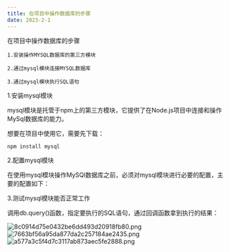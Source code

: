 ```yaml
---
title: 在项目中操作数据库的步骤
date: 2023-2-1
---
```

在项目中操作数据库的步骤

    1.安装操作MYSQL数据库的第三方模块

    2.通过mysql模块连接MYSQL数据库

    3.通过mysql模块执行SQL语句


1.安装mysql模块

mysql模块是托管于npm上的第三方模块，它提供了在Node.js项目中连接和操作MySql数据库的能力。

想要在项目中使用它，需要先下载：

`npm install mysql`

2.配置mysql模块

在使用mysql模块操作MySQl数据库之前，必须对mysql模块进行必要的配置，主要的配置如下：


3.测试mysql模块能否正常工作

调用db.query()函数，指定要执行的SQL语句，通过回调函数拿到执行的结果：

![8c0914d75e0432be6dd493d20918fb80.png](https://s1.imagehub.cc/images/2023/02/01/8c0914d75e0432be6dd493d20918fb80.png)
![7663bf56a95da877da2c257184ae2435.png](https://s1.imagehub.cc/images/2023/02/01/7663bf56a95da877da2c257184ae2435.png)
![a577a3c5f4d7c3117ab873aec5fe2888.png](https://s1.imagehub.cc/images/2023/02/01/a577a3c5f4d7c3117ab873aec5fe2888.png)
